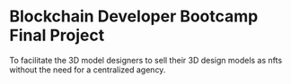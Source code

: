 # Blockchain Developer Bootcamp Final Project

To facilitate the 3D model designers to sell their  3D design models as nfts without the need for a centralized agency.